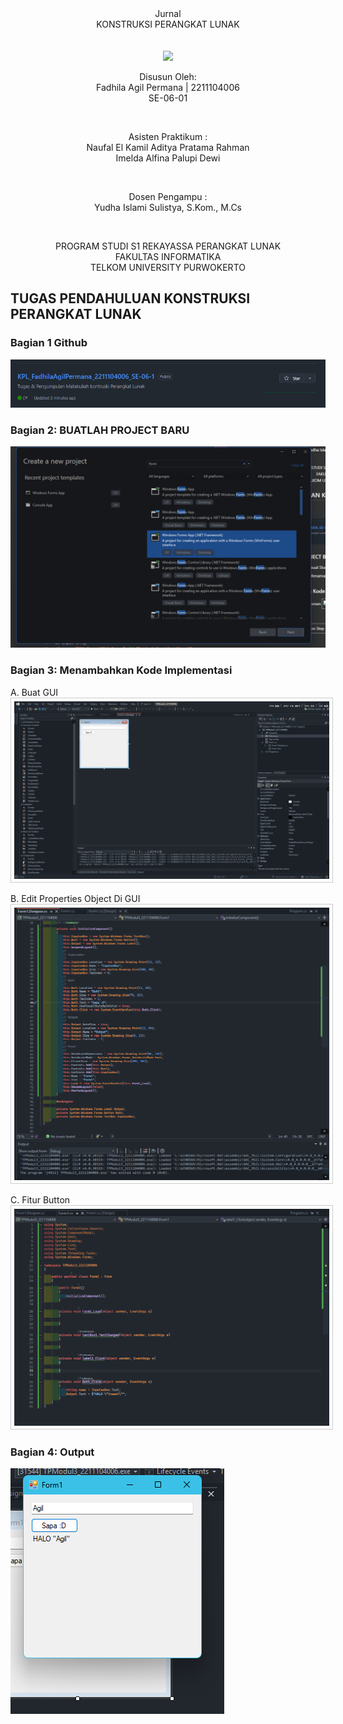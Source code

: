 
<div align="center">
Jurnal <br>
KONSTRUKSI PERANGKAT LUNAK <br>
<br>
<!-- MODUL I <br> -->
<!-- JUDUL -->
 <br>

<img src="https://lac.telkomuniversity.ac.id/wp-content/uploads/2021/01/cropped-1200px-Telkom_University_Logo.svg-270x270.png" width="250px">

<br>

Disusun Oleh: <br>
Fadhila Agil Permana | 2211104006<br>
SE-06-01 <br>

<br>

Asisten Praktikum : <br>
Naufal El Kamil Aditya Pratama Rahman <br>
Imelda Alfina Palupi Dewi <br>

<br>

Dosen Pengampu : <br>
Yudha Islami Sulistya, S.Kom., M.Cs <br>

<br>

PROGRAM STUDI S1 REKAYASSA PERANGKAT LUNAK <br>
FAKULTAS INFORMATIKA <br> 
TELKOM UNIVERSITY PURWOKERTO <br>

</div>
<!-- ====================================================== -->

## TUGAS PENDAHULUAN KONSTRUKSI PERANGKAT LUNAK

### Bagian 1 Github
<img src="RES_Image\TP\1.png">

<!-- ====================================================== -->
### Bagian 2: BUATLAH PROJECT BARU
<img src="RES_Image\TP\2.png">

<!-- ====================================================== -->
### Bagian 3: Menambahkan Kode Implementasi
A. Buat GUI
<img src="RES_Image\TP\3.1.png" alt="Project Creation Step 1" style="border: 1px solid #ccc; padding: 5px;">

B. Edit Properties Object Di GUI
<img src="RES_Image\TP\3.2.png" alt="Project Creation Step 2" style="border: 1px solid #ccc; padding: 5px;">

C. Fitur Button
<img src="RES_Image\TP\3.3.png" alt="Project Creation Step 3" style="border: 1px solid #ccc; padding: 5px;">

<!-- ====================================================== -->
### Bagian 4: Output
<img src="RES_Image\TP\4.png">
